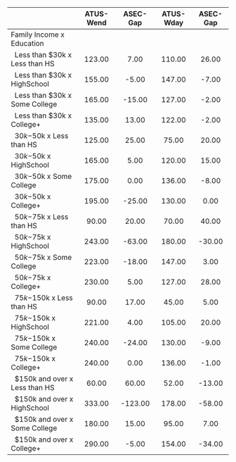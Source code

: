 
|                      |    ATUS-Wend |     ASEC-Gap |    ATUS-Wday |     ASEC-Gap |
| -------------------- | :----------: | :----------: | :----------: | :----------: |
| Family Income x Education |              |              |              |              |
| &nbsp;&nbsp;Less than $30k x Less than HS |       123.00 |         7.00 |       110.00 |        26.00 |
| &nbsp;&nbsp;Less than $30k x HighSchool |       155.00 |        -5.00 |       147.00 |        -7.00 |
| &nbsp;&nbsp;Less than $30k x Some College |       165.00 |       -15.00 |       127.00 |        -2.00 |
| &nbsp;&nbsp;Less than $30k x College+ |       135.00 |        13.00 |       122.00 |        -2.00 |
| &nbsp;&nbsp;$30k-$50k x Less than HS |       125.00 |        25.00 |        75.00 |        20.00 |
| &nbsp;&nbsp;$30k-$50k x HighSchool |       165.00 |         5.00 |       120.00 |        15.00 |
| &nbsp;&nbsp;$30k-$50k x Some College |       175.00 |         0.00 |       136.00 |        -8.00 |
| &nbsp;&nbsp;$30k-$50k x College+ |       195.00 |       -25.00 |       130.00 |         0.00 |
| &nbsp;&nbsp;$50k-$75k x Less than HS |        90.00 |        20.00 |        70.00 |        40.00 |
| &nbsp;&nbsp;$50k-$75k x HighSchool |       243.00 |       -63.00 |       180.00 |       -30.00 |
| &nbsp;&nbsp;$50k-$75k x Some College |       223.00 |       -18.00 |       147.00 |         3.00 |
| &nbsp;&nbsp;$50k-$75k x College+ |       230.00 |         5.00 |       127.00 |        28.00 |
| &nbsp;&nbsp;$75k-$150k x Less than HS |        90.00 |        17.00 |        45.00 |         5.00 |
| &nbsp;&nbsp;$75k-$150k x HighSchool |       221.00 |         4.00 |       105.00 |        20.00 |
| &nbsp;&nbsp;$75k-$150k x Some College |       240.00 |       -24.00 |       130.00 |        -9.00 |
| &nbsp;&nbsp;$75k-$150k x College+ |       240.00 |         0.00 |       136.00 |        -1.00 |
| &nbsp;&nbsp;$150k and over x Less than HS |        60.00 |        60.00 |        52.00 |       -13.00 |
| &nbsp;&nbsp;$150k and over x HighSchool |       333.00 |      -123.00 |       178.00 |       -58.00 |
| &nbsp;&nbsp;$150k and over x Some College |       180.00 |        15.00 |        95.00 |         7.00 |
| &nbsp;&nbsp;$150k and over x College+ |       290.00 |        -5.00 |       154.00 |       -34.00 |

